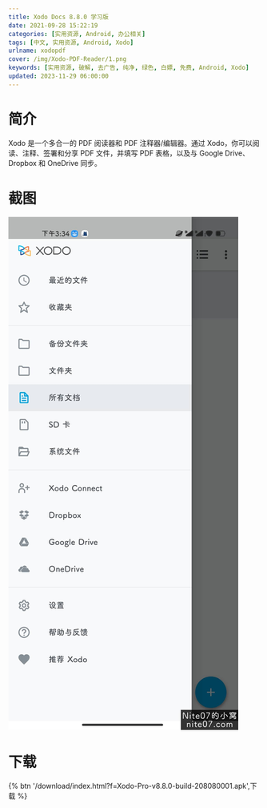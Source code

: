 ```yaml
---
title: Xodo Docs 8.8.0 学习版
date: 2021-09-28 15:22:19
categories: [实用资源, Android, 办公相关]
tags: [中文, 实用资源, Android, Xodo]
urlname: xodopdf
cover: /img/Xodo-PDF-Reader/1.png
keywords: [实用资源, 破解, 去广告, 纯净, 绿色, 白嫖, 免费, Android, Xodo]
updated: 2023-11-29 06:00:00
---
```


# 简介

Xodo 是一个多合一的 PDF 阅读器和 PDF 注释器/编辑器。通过 Xodo，你可以阅读、注释、签署和分享 PDF 文件，并填写 PDF 表格，以及与 Google Drive、Dropbox 和 OneDrive 同步。

# 截图

![](/img/Xodo-PDF-Reader/2.jpg)

# 下载

{% btn '/download/index.html?f=Xodo-Pro-v8.8.0-build-208080001.apk',下载 %}
